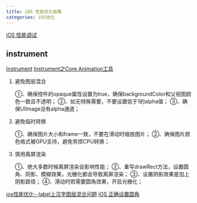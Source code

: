 ```yaml
---
title: iOS 性能优化收集
categories: iOS优化
---
```



[iOS 性能调试](https://www.cnblogs.com/zhangying-domy/p/5948613.html)

## instrument

[Instrument](https://www.jianshu.com/p/6a3b1d29f657)
[Instrument之Core Animation工具](https://blog.csdn.net/xiaoxiaobukuang/article/details/51076944)

1. 避免图层混合

	①、确保控件的opaque属性设置为true，确保backgroundColor和父视图颜色一致且不透明；
	②、如无特殊需要，不要设置低于1的alpha值；
	③、确保UIImage没有alpha通道；

2. 避免临时转换

	①、确保图片大小和frame一致，不要在滑动时缩放图片；
	②、确保图片颜色格式被GPU支持，避免劳烦CPU转换；

3. 慎用离屏渲染

	①、绝大多数时候离屏渲染会影响性能；
	②、重写drawRect方法，设置圆角、阴影、模糊效果，光栅化都会导致离屏渲染；
	③、设置阴影效果是加上阴影路径；
	④、滑动时若需要圆角效果，开启光栅化；


[ios性能优化--label上汉字图层混合问题](https://www.jianshu.com/p/b8ee7a40e219)
[iOS 正确设置圆角](https://www.jianshu.com/p/3c47bf0dea80)